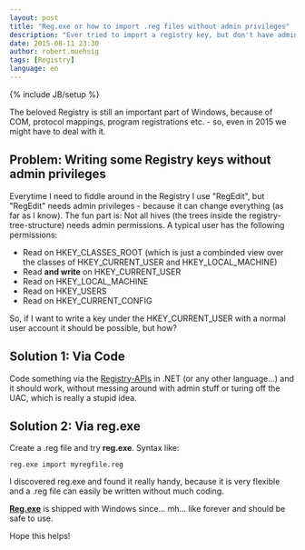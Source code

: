```yaml
---
layout: post
title: "Reg.exe or how to import .reg files without admin privileges"
description: "Ever tried to import a registry key, but don't have admin privileges - reg.exe might help you."
date: 2015-08-11 23:30
author: robert.muehsig
tags: [Registry]
language: en
---
```

{% include JB/setup %}

The beloved Registry is still an important part of Windows, because of COM, protocol mappings, program registrations etc. - so, even in 2015 we might have to deal with it.

## Problem: Writing some Registry keys without admin privileges

Everytime I need to fiddle around in the Registry I use "RegEdit", but "RegEdit" needs admin privileges - because it can change everything (as far as I know).
The fun part is: Not all hives (the trees inside the registry-tree-structure) needs admin permissions. A typical user has the following permissions:

* Read on HKEY_CLASSES_ROOT (which is just a combinded view over the classes of HKEY_CURRENT_USER and HKEY_LOCAL_MACHINE)
* Read __and write__ on HKEY_CURRENT_USER
* Read on HKEY_LOCAL_MACHINE
* Read on HKEY_USERS
* Read on HKEY_CURRENT_CONFIG

So, if I want to write a key under the HKEY_CURRENT_USER with a normal user account it should be possible, but how?

## Solution 1: Via Code

Code something via the [Registry-APIs](https://msdn.microsoft.com/en-us/library/microsoft.win32.registry(v=vs.110).aspx) in .NET (or any other language...) and it should work, without messing around with admin stuff or turing off the UAC, which is really a stupid idea.

## Solution 2: Via reg.exe

Create a .reg file and try __reg.exe__. Syntax like:

    reg.exe import myregfile.reg

I discovered reg.exe and found it really handy, because it is very flexible and a .reg file can easily be written without much coding.

__[Reg.exe](https://technet.microsoft.com/en-us/library/cc732643.aspx)__ is shipped with Windows since... mh... like forever and should be safe to use.

Hope this helps!
